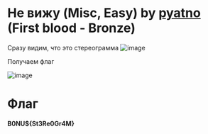 # Не вижу (Misc, Easy) by [pyatno](https://github.com/pyatno) (First blood - Bronze)

Сразу видим, что это стереограмма
![image](https://github.com/rolegiv/CTF-Writeups/assets/147992165/8a6ad3ea-7c45-40a5-a3c2-0c544df704a5)

Получаем флаг

![image](https://github.com/rolegiv/CTF-Writeups/assets/147992165/ddfd0a7c-16db-43ae-9f1f-d2020866063a)

# Флаг

**B0NU${St3Re0Gr4M}**
